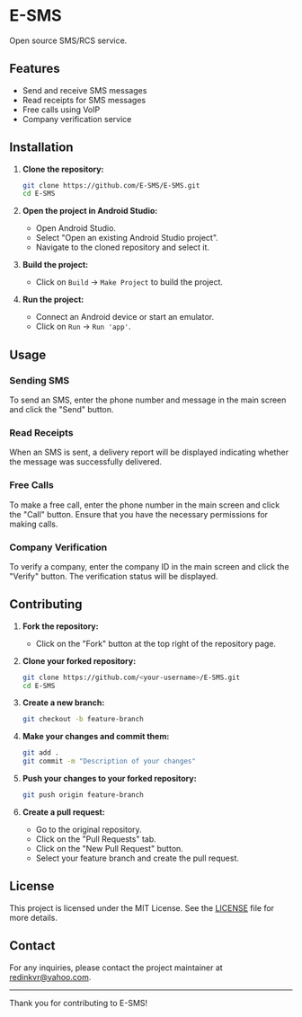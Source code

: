# E-SMS

Open source SMS/RCS service.

## Features

- Send and receive SMS messages
- Read receipts for SMS messages
- Free calls using VoIP
- Company verification service

## Installation

1. **Clone the repository:**
    ```sh
    git clone https://github.com/E-SMS/E-SMS.git
    cd E-SMS
    ```

2. **Open the project in Android Studio:**
    - Open Android Studio.
    - Select "Open an existing Android Studio project".
    - Navigate to the cloned repository and select it.

3. **Build the project:**
    - Click on `Build` -> `Make Project` to build the project.

4. **Run the project:**
    - Connect an Android device or start an emulator.
    - Click on `Run` -> `Run 'app'`.

## Usage

### Sending SMS

To send an SMS, enter the phone number and message in the main screen and click the "Send" button.

### Read Receipts

When an SMS is sent, a delivery report will be displayed indicating whether the message was successfully delivered.

### Free Calls

To make a free call, enter the phone number in the main screen and click the "Call" button. Ensure that you have the necessary permissions for making calls.

### Company Verification

To verify a company, enter the company ID in the main screen and click the "Verify" button. The verification status will be displayed.

## Contributing

1. **Fork the repository:**
    - Click on the "Fork" button at the top right of the repository page.

2. **Clone your forked repository:**
    ```sh
    git clone https://github.com/<your-username>/E-SMS.git
    cd E-SMS
    ```

3. **Create a new branch:**
    ```sh
    git checkout -b feature-branch
    ```

4. **Make your changes and commit them:**
    ```sh
    git add .
    git commit -m "Description of your changes"
    ```

5. **Push your changes to your forked repository:**
    ```sh
    git push origin feature-branch
    ```

6. **Create a pull request:**
    - Go to the original repository.
    - Click on the "Pull Requests" tab.
    - Click on the "New Pull Request" button.
    - Select your feature branch and create the pull request.

## License

This project is licensed under the MIT License. See the [LICENSE](LICENSE) file for more details.

## Contact

For any inquiries, please contact the project maintainer at redinkvr@yahoo.com.

---

Thank you for contributing to E-SMS!
